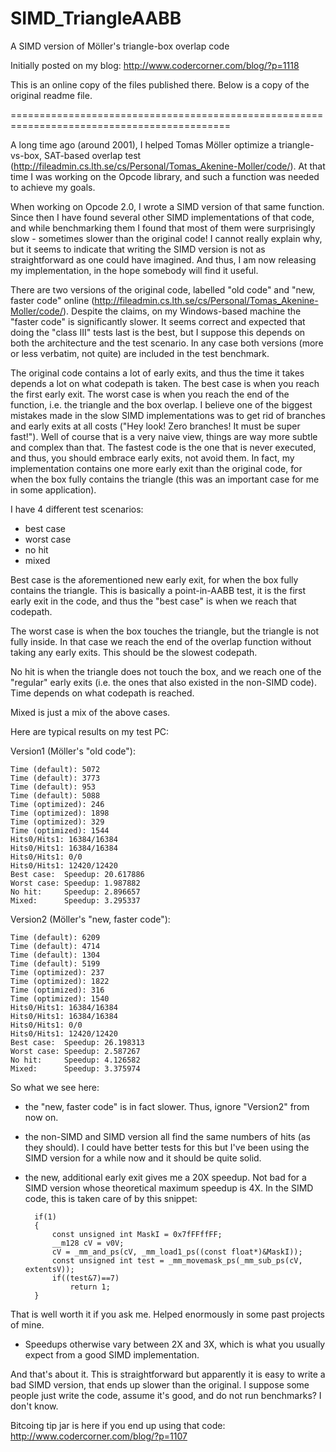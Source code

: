 # SIMD_TriangleAABB
A SIMD version of Möller's triangle-box overlap code

Initially posted on my blog: http://www.codercorner.com/blog/?p=1118

This is an online copy of the files published there. Below is a copy of the original readme file.

============================================================================================

A long time ago (around 2001), I helped Tomas Möller optimize a triangle-vs-box, SAT-based overlap test (http://fileadmin.cs.lth.se/cs/Personal/Tomas_Akenine-Moller/code/). At that time I was working on the Opcode library, and such a function was needed to achieve my goals.

When working on Opcode 2.0, I wrote a SIMD version of that same function. Since then I have found several other SIMD implementations of that code, and while benchmarking them I found that most of them were surprisingly slow - sometimes slower than the original code! I cannot really explain why, but it seems to indicate that writing the SIMD version is not as straightforward as one could have imagined. And thus, I am now releasing my implementation, in the hope somebody will find it useful.

There are two versions of the original code, labelled "old code" and "new, faster code" online (http://fileadmin.cs.lth.se/cs/Personal/Tomas_Akenine-Moller/code/). Despite the claims, on my Windows-based machine the "faster code" is significantly slower. It seems correct and expected that doing the "class III" tests last is the best, but I suppose this depends on both the architecture and the test scenario. In any case both versions (more or less verbatim, not quite) are included in the test benchmark.

The original code contains a lot of early exits, and thus the time it takes depends a lot on what codepath is taken. The best case is when you reach the first early exit. The worst case is when you reach the end of the function, i.e. the triangle and the box overlap. I believe one of the biggest mistakes made in the slow SIMD implementations was to get rid of branches and early exits at all costs ("Hey look! Zero branches! It must be super fast!"). Well of course that is a very naive view, things are way more subtle and complex than that. The fastest code is the one that is never executed, and thus, you should embrace early exits, not avoid them. In fact, my implementation contains one more early exit than the original code, for when the box fully contains the triangle (this was an important case for me in some application).

I have 4 different test scenarios:
- best case
- worst case
- no hit
- mixed

Best case is the aforementioned new early exit, for when the box fully contains the triangle. This is basically a point-in-AABB test, it is the first early exit in the code, and thus the "best case" is when we reach that codepath.

The worst case is when the box touches the triangle, but the triangle is not fully inside. In that case we reach the end of the overlap function without taking any early exits. This should be the slowest codepath.

No hit is when the triangle does not touch the box, and we reach one of the "regular" early exits (i.e. the ones that also existed in the non-SIMD code). Time depends on what codepath is reached.

Mixed is just a mix of the above cases.

Here are typical results on my test PC:

Version1 (Möller's "old code"):

	Time (default): 5072
	Time (default): 3773
	Time (default): 953
	Time (default): 5088
	Time (optimized): 246
	Time (optimized): 1898
	Time (optimized): 329
	Time (optimized): 1544
	Hits0/Hits1: 16384/16384
	Hits0/Hits1: 16384/16384
	Hits0/Hits1: 0/0
	Hits0/Hits1: 12420/12420
	Best case:  Speedup: 20.617886
	Worst case: Speedup: 1.987882
	No hit:     Speedup: 2.896657
	Mixed:      Speedup: 3.295337

Version2 (Möller's "new, faster code"):

	Time (default): 6209
	Time (default): 4714
	Time (default): 1304
	Time (default): 5199
	Time (optimized): 237
	Time (optimized): 1822
	Time (optimized): 316
	Time (optimized): 1540
	Hits0/Hits1: 16384/16384
	Hits0/Hits1: 16384/16384
	Hits0/Hits1: 0/0
	Hits0/Hits1: 12420/12420
	Best case:  Speedup: 26.198313
	Worst case: Speedup: 2.587267
	No hit:     Speedup: 4.126582
	Mixed:      Speedup: 3.375974

So what we see here:

- the "new, faster code" is in fact slower. Thus, ignore "Version2" from now on.

- the non-SIMD and SIMD version all find the same numbers of hits (as they should). I could have better tests for this but I've been using the SIMD version for a while now and it should be quite solid.

- the new, additional early exit gives me a 20X speedup. Not bad for a SIMD version whose theoretical maximum speedup is 4X. In the SIMD code, this is taken care of by this snippet:

		if(1)
		{
			const unsigned int MaskI = 0x7fFFffFF;
			__m128 cV = v0V;
			cV = _mm_and_ps(cV, _mm_load1_ps((const float*)&MaskI));
			const unsigned int test = _mm_movemask_ps(_mm_sub_ps(cV, extentsV));
			if((test&7)==7)
				return 1;
		}

That is well worth it if you ask me. Helped enormously in some past projects of mine.

- Speedups otherwise vary between 2X and 3X, which is what you usually expect from a good SIMD implementation.


And that's about it. This is straightforward but apparently it is easy to write a bad SIMD version, that ends up slower than the original. I suppose some people just write the code, assume it's good, and do not run benchmarks? I don't know.

Bitcoing tip jar is here if you end up using that code: http://www.codercorner.com/blog/?p=1107



